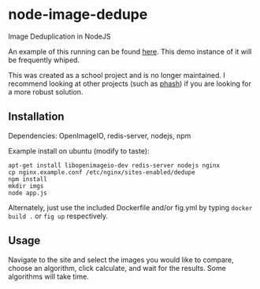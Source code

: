 node-image-dedupe
=================

Image Deduplication in NodeJS

An example of this running can be found [here](http://dedupe.euank.com). This demo instance of it will be frequently whiped.

This was created as a school project and is no longer maintained. I recommend looking at other projects (such as [phash](http://www.phash.org/)) if you are looking for a more robust solution.

Installation
------------

Dependencies: OpenImageIO, redis-server, nodejs, npm

Example install on ubuntu (modify to taste):
```
apt-get install libopenimageio-dev redis-server nodejs nginx
cp nginx.example.conf /etc/nginx/sites-enabled/dedupe
npm install
mkdir imgs
node app.js
```

Alternately, just use the included Dockerfile and/or fig.yml by typing `docker build .` or `fig up` respectively.

Usage
-----

Navigate to the site and select the images you would like to compare, choose an algorithm, click calculate, and wait for the results. Some algorithms will take time.
